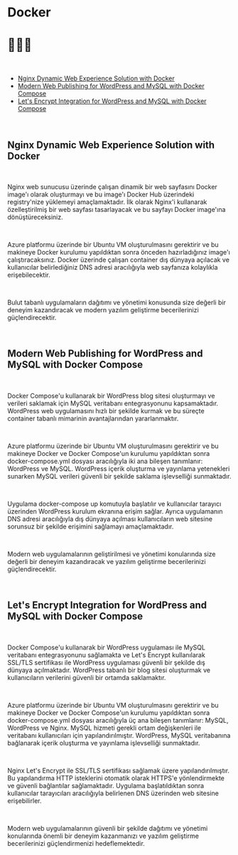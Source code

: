<h1 align="left">
Docker
</h1>

<h1 align="left">
🚀🚀🚀
</h1>

<br>

- [Nginx Dynamic Web Experience Solution with Docker](#nginx-dynamic-web-experience-solution-with-docker)
- [Modern Web Publishing for WordPress and MySQL with Docker Compose](#modern-web-publishing-for-wordPress-and-mysql-with-docker-compose)
- [Let's Encrypt Integration for WordPress and MySQL with Docker Compose](#lets-encrypt-integration-for-wordPress-and-mysql-with-docker-compose)

<br>

## Nginx Dynamic Web Experience Solution with Docker

<br>

Nginx web sunucusu üzerinde çalışan dinamik bir web sayfasını Docker image'ı olarak oluşturmayı ve bu image'ı Docker Hub üzerindeki registry'nize yüklemeyi amaçlamaktadır. İlk olarak Nginx'i kullanarak özelleştirilmiş bir web sayfası tasarlayacak ve bu sayfayı Docker image'ına dönüştüreceksiniz.

<br>

Azure platformu üzerinde bir Ubuntu VM oluşturulmasını gerektirir ve bu makineye Docker kurulumu yapıldıktan sonra önceden hazırladığınız image'ı çalıştıracaksınız. Docker üzerinde çalışan container dış dünyaya açılacak ve kullanıcılar belirlediğiniz DNS adresi aracılığıyla web sayfanıza kolaylıkla erişebilecektir.

<br>

Bulut tabanlı uygulamaların dağıtımı ve yönetimi konusunda size değerli bir deneyim kazandıracak ve modern yazılım geliştirme becerilerinizi güçlendirecektir.

<br>

## Modern Web Publishing for WordPress and MySQL with Docker Compose

<br>

Docker Compose'u kullanarak bir WordPress blog sitesi oluşturmayı ve verileri saklamak için MySQL veritabanı entegrasyonunu kapsamaktadır. WordPress web uygulamasını hızlı bir şekilde kurmak ve bu süreçte container tabanlı mimarinin avantajlarından yararlanmaktır.

<br>

Azure platformu üzerinde bir Ubuntu VM oluşturulmasını gerektirir ve bu makineye Docker ve Docker Compose'un kurulumu yapıldıktan sonra docker-compose.yml dosyası aracılığıyla iki ana bileşen tanımlanır: WordPress ve MySQL. WordPress içerik oluşturma ve yayınlama yetenekleri sunarken MySQL verileri güvenli bir şekilde saklama işlevselliği sunmaktadır.

<br>

Uygulama docker-compose up komutuyla başlatılır ve kullanıcılar tarayıcı üzerinden WordPress kurulum ekranına erişim sağlar. Ayrıca uygulamanın DNS adresi aracılığıyla dış dünyaya açılması kullanıcıların web sitesine sorunsuz bir şekilde erişimini sağlamayı amaçlamaktadır.

<br>

Modern web uygulamalarının geliştirilmesi ve yönetimi konularında size değerli bir deneyim kazandıracak ve yazılım geliştirme becerilerinizi güçlendirecektir.

<br>

## Let's Encrypt Integration for WordPress and MySQL with Docker Compose

<br>

Docker Compose'u kullanarak bir WordPress uygulaması ile MySQL veritabanı entegrasyonunu sağlamakta ve Let's Encrypt kullanılarak SSL/TLS sertifikası ile WordPress uygulaması güvenli bir şekilde dış dünyaya açılmaktadır. WordPress tabanlı bir blog sitesi oluşturmak ve kullanıcıların verilerini güvenli bir ortamda saklamaktır.

<br>

Azure platformu üzerinde bir Ubuntu VM oluşturulmasını gerektirir ve bu makineye Docker ve Docker Compose'un kurulumu yapıldıktan sonra docker-compose.yml dosyası aracılığıyla üç ana bileşen tanımlanır: MySQL, WordPress ve Nginx. MySQL hizmeti gerekli ortam değişkenleri ile veritabanı kullanıcıları için yapılandırılmıştır. WordPress, MySQL veritabanına bağlanarak içerik oluşturma ve yayınlama işlevselliği sunmaktadır.

<br>

Nginx Let's Encrypt ile SSL/TLS sertifikası sağlamak üzere yapılandırılmıştır. Bu yapılandırma HTTP isteklerini otomatik olarak HTTPS'e yönlendirmekte ve güvenli bağlantılar sağlamaktadır. Uygulama başlatıldıktan sonra kullanıcılar tarayıcıları aracılığıyla belirlenen DNS üzerinden web sitesine erişebilirler.

<br>

Modern web uygulamalarının güvenli bir şekilde dağıtımı ve yönetimi konularında önemli bir deneyim kazanmanızı ve yazılım geliştirme becerilerinizi güçlendirmenizi hedeflemektedir.